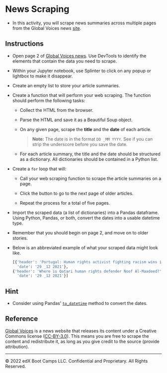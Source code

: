 # News Scraping

* In this activity, you will scrape news summaries across multiple pages from the Global Voices news [site](https://globalvoices.org/page/2/).

## Instructions

* Open page 2 of [Global Voices news](https://globalvoices.org/page/2/). Use DevTools to identify the elements that contain the data you need to scrape.

* Within your Jupyter notebook, use Splinter to click on any popup or lightbox to make it disappear.

* Create an empty list to store your article summaries.

* Create a function that will perform your web scraping. The function should perform the following tasks:

  * Collect the HTML from the browser.

  * Parse the HTML and save it as a Beautiful Soup object.

  * On any given page, scrape the **title** and the **date** of each article.

    > **Note:** The date is in the format `DD _MM YYYY`. See if you can strip the underscore before you save the date.

  * For each article summary, the title and the date should be structured as a dictionary. All dictionaries should be contained in a Python list.

* Create a `for` loop that will:

  * Call your web scraping function to scrape the article summaries on a page.
  
  * Click the button to go to the next page of older articles.
  
  * Repeat the process for a total of five pages.

* Import the scraped data (a list of dictionaries) into a Pandas dataframe. Using Python, Pandas, or both, convert the dates into a usable datetime type.

* Remember that you should begin on page 2, and move on to older stories.

* Below is an abbreviated example of what your scraped data might look like.

  ```python
  [{'header': 'Portugal: Human rights activist fighting racism wins international award',
    'date': '29 _12 2021'},
  {'header': 'Where is Qatari human rights defender Noof Al-Maadeed?',
    'date': '29 _12 2021'}]
  ```

## Hint

* Consider using Pandas' [`to_datetime`](https://pandas.pydata.org/docs/reference/api/pandas.to_datetime.html) method to convert the dates.

## Reference

[Global Voices](https://globalvoices.org) is a news website that releases its content under a Creative Commons license ([CC-BY-3.0](https://creativecommons.org/licenses/by/3.0/)). This means you are free to scrape the content and redistribute it, as long as you give credit to the source (provide attribution).

- - -

© 2022 edX Boot Camps LLC. Confidential and Proprietary. All Rights Reserved.
